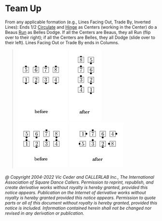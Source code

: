 
# Team Up

From any applicable formation (e.g., Lines Facing Out, Trade By, Inverted Lines):
Ends 1/2 [Circulate](../b1/circulate.md)
and [Hinge](../ms/hinge.md) as Centers (working in the
Center) do a Beaus [Run](../b2/run.md) as Belles Dodge.
If all the Centers are Beaus, they all Run (flip over to their right);
if all the Centers are Belles, they all Dodge (slide over to their left).
Lines Facing Out or Trade By ends in Columns.

> 
> ![alt](team_up-1.png)
> ![alt](team_up-2.png)  
> ![alt](team_up-3.png)
> ![alt](team_up-4.png)
> 

###### @ Copyright 2004-2022 Vic Ceder and CALLERLAB Inc., The International Association of Square Dance Callers. Permission to reprint, republish, and create derivative works without royalty is hereby granted, provided this notice appears. Publication on the Internet of derivative works without royalty is hereby granted provided this notice appears. Permission to quote parts or all of this document without royalty is hereby granted, provided this notice is included. Information contained herein shall not be changed nor revised in any derivation or publication.
